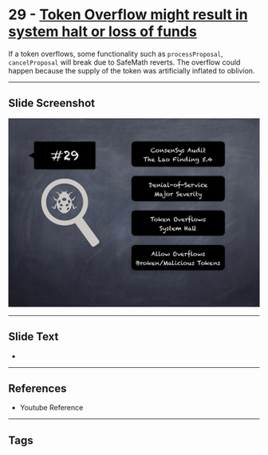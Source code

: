 
# 29 - [Token Overflow might result in system halt or loss of funds](./Token%20Overflow%20might%20result%20in%20system%20halt%20or%20loss%20of%20funds.md)

 If a token overflows, some functionality such as `processProposal`, `cancelProposal` will break due to SafeMath reverts. The overflow could happen because the supply of the token was artificially inflated to oblivion.


___
## Slide Screenshot
![029.png](../../images/7.%20Audit%20Findings%20101/029.png)
___
## Slide Text
- 
___
## References
- Youtube Reference
___
## Tags
